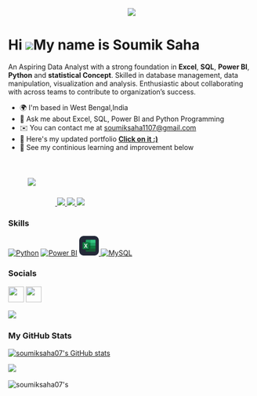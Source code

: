 <div id="header" align="center">
  <img src="https://media.giphy.com/media/M9gbBd9nbDrOTu1Mqx/giphy.gif" width="100"/>
</div>

Hi ![](https://user-images.githubusercontent.com/18350557/176309783-0785949b-9127-417c-8b55-ab5a4333674e.gif)My name is Soumik Saha
===================================================================================================================================

An Aspiring Data Analyst with a strong foundation in **Excel**, **SQL**, **Power BI**, **Python** and **statistical Concept**. Skilled in database management, data manipulation, visualization and analysis. Enthusiastic about collaborating with across teams to contribute to organization’s success.

* 🌍 I'm based in West Bengal,India
* 💬 Ask me about Excel, SQL, Power BI and Python Programming
* ✉️ You can contact me at [soumiksaha1107@gmail.com](mailto:soumiksaha1107@gmail.com)
* 🔭 Here's my updated portfolio **[Click on it :)](file://C:/Users/user/Downloads/Portfolio_Website/index_soumik.html)**
* 🔎 See my continious learning and improvement below

<div>
    <a href="https://www.theforage.com/achievement" target="_blank">
        <img src="https://img.shields.io/badge/Forage-2D9CDB?style=for-the-badge&logo=Forage&logoColor=white" style="padding: 40px;" target="_blank">
    </a>
    <a href="https://github.com/soumiksaha07" target="_blank">
        <img src="https://img.shields.io/badge/GitHub-100000?style=for-the-badge&logo=github&logoColor=white" target="_blank">
    </a>
    <a href="https://leetcode.com/u/soumiksaha_23/" target="_blank">
        <img src="https://img.shields.io/badge/LeetCode-FFA116?style=for-the-badge&logo=leetcode&logoColor=white" target="_blank">
    </a>
    <a href="https://www.hackerrank.com/profile/soumik2001saha" target="_blank">
        <img src="https://img.shields.io/badge/HackerRank-2EC866?style=for-the-badge&logo=hackerrank&logoColor=white" target="_blank">
    </a>
</div>

### Skills

<p align="left">
<a href="https://www.python.org/" target="_blank" rel="noreferrer"><img src="https://raw.githubusercontent.com/danielcranney/readme-generator/main/public/icons/skills/python-colored.svg" width="36" height="36" alt="Python" /></a>
<a href="https://powerbi.microsoft.com/" target="_blank" rel="noreferrer"><img src=https://github.com/microsoft/PowerBI-Icons/blob/main/SVG/Power-BI.svg alt="Power BI" width="40" height="40"><a>
<a href="https://www.microsoft.com/en-us/microsoft-365/excel" target="_blank" rel="noreferrer"><img src="https://github.com/LelouchFR/skill-icons/blob/main/assets/excel-auto.svg" alt="Excel" width="40" height="40"/>
</a>
<a href="https://www.mysql.com/" target="_blank" rel="noreferrer"><img src="https://raw.githubusercontent.com/danielcranney/readme-generator/main/public/icons/skills/mysql-colored.svg" width="36" height="36" alt="MySQL" /></a>
</p>


### Socials

<p align="left"> <a href="https://github.com/soumiksaha07" target="_blank" rel="noreferrer"><img src="https://raw.githubusercontent.com/danielcranney/readme-generator/main/public/icons/socials/github.svg" width="32" height="32" /></a>
<a href="https://www.linkedin.com/in/soumiksaha07" target="_blank" rel="noreferrer"><img src="https://raw.githubusercontent.com/danielcranney/readme-generator/main/public/icons/socials/linkedin.svg" width="32" height="32" /></a></p>

<img src="https://user-images.githubusercontent.com/73097560/115834477-dbab4500-a447-11eb-908a-139a6edaec5c.gif">

### My GitHub Stats

<a href="https://github.com/soumiksaha07"><img src="https://github-readme-stats.vercel.app/api?username=soumiksaha07&show_icons=true&hide=&count_private=true&title_color=0891b2&text_color=ffffff&icon_color=0891b2&bg_color=1c1917&hide_border=true&show_icons=true" alt="soumiksaha07's GitHub stats" /></a>

<a href="https://github.com/soumiksaha07"><img src="https://github-readme-streak-stats.herokuapp.com/?user=soumiksaha07&stroke=ffffff&background=1c1917&ring=0891b2&fire=0891b2&currStreakNum=ffffff&currStreakLabel=0891b2&sideNums=ffffff&sideLabels=ffffff&dates=ffffff&hide_border=true" /></a>

<a><img align="left" src="https://github-readme-stats.vercel.app/api/top-langs?username=soumiksaha07&show_icons=true&locale=en&layout=compact&theme=tokyonight" alt="soumiksaha07's" /></a>
